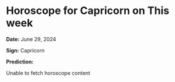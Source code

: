 # Horoscope for Capricorn on This week

**Date:** June 29, 2024

**Sign:** Capricorn

**Prediction:**

Unable to fetch horoscope content
